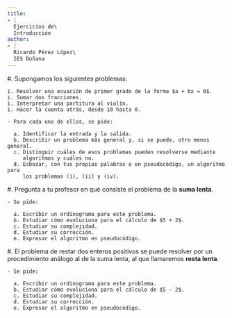 ```yaml
---
title:
- |
  Ejercicios de\
  Introducción
author:
- |
  Ricardo Pérez López\
  IES Doñana
---
```


#. Supongamos los siguientes problemas:

    i. Resolver una ecuación de primer grado de la forma $a + bx = 0$.
    i. Sumar dos fracciones.
    i. Interpretar una partitura al violín.
    i. Hacer la cuenta atrás, desde 10 hasta 0.

    - Para cada uno de ellos, se pide:

      a. Identificar la entrada y la salida.
      b. Describir un problema más general y, si se puede, otro menos general.
      c. Distinguir cuáles de esos problemas pueden resolverse mediante
         algoritmos y cuáles no.
      d. Esbozar, con tus propias palabras o en pseudocódigo, un algoritmo para
         los problemas (i), (ii) y (iv).

#. Pregunta a tu profesor en qué consiste el problema de la **suma lenta**.

    - Se pide:

      a. Escribir un ordinograma para este problema.
      b. Estudiar cómo evoluciona para el cálculo de $5 + 2$.
      c. Estudiar su complejidad.
      d. Estudiar su corrección.
      e. Expresar el algoritmo en pseudocódigo.

#. El problema de restar dos enteros positivos se puede resolver por un
procedimiento análogo al de la suma lenta, al que llamaremos **resta lenta**.

    - Se pide:

      a. Escribir un ordinograma para este problema.
      b. Estudiar cómo evoluciona para el cálculo de $5 - 2$.
      c. Estudiar su complejidad.
      d. Estudiar su corrección.
      e. Expresar el algoritmo en pseudocódigo.
